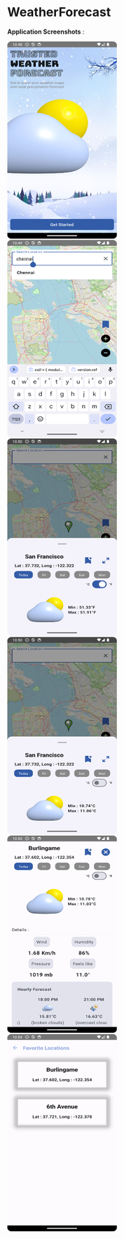 # WeatherForecast

**Application Screenshots** :

<img width="250" height="450" src="https://github.com/AsmiyaBegum/WeatherForecast/blob/main/splash.png"> &nbsp;&nbsp;&nbsp;&nbsp;&nbsp; &nbsp;&nbsp;&nbsp;&nbsp;&nbsp; <img width="250" height="450" src="https://github.com/AsmiyaBegum/WeatherForecast/blob/main/search.png"> &nbsp;&nbsp;&nbsp;&nbsp;&nbsp; &nbsp;&nbsp;&nbsp;&nbsp;&nbsp;
<br>
<img width="250" height="450" src="https://github.com/AsmiyaBegum/WeatherForecast/blob/main/fahreneit.png"> &nbsp;&nbsp;&nbsp;&nbsp;&nbsp; &nbsp;&nbsp;&nbsp;&nbsp;&nbsp; <img width="250" height="450" src="https://github.com/AsmiyaBegum/WeatherForecast/blob/main/celcius.png"> &nbsp;&nbsp;&nbsp;&nbsp;&nbsp; &nbsp;&nbsp;&nbsp;&nbsp;&nbsp; <img width="250" height="450" src="https://github.com/AsmiyaBegum/WeatherForecast/blob/main/detail.png"> &nbsp;&nbsp;&nbsp;&nbsp;&nbsp; &nbsp;&nbsp;&nbsp;&nbsp;&nbsp;  <img width="250" height="450" src="https://github.com/AsmiyaBegum/WeatherForecast/blob/main/favoriteLocations.png"> &nbsp;&nbsp;&nbsp;&nbsp;&nbsp; &nbsp;&nbsp;&nbsp;&nbsp;&nbsp;
